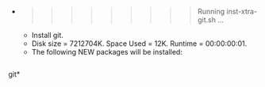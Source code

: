 * >>>>>>>>> Running inst-xtra-git.sh ...
  * Install git.
  * Disk size = 7212704K. Space Used = 12K. Runtime = 00:00:00:01.
  * The following NEW packages will be installed:
  ```bash
git*
  ```
